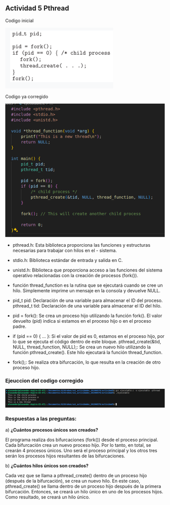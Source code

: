 ## Actividad 5 Pthread

Codigo inicial 

![Codigo inicial](capturas/cap0.png)

Codigo ya corregido

![Codigo corregido](capturas/cap1.png)

- pthread.h: Esta biblioteca proporciona las funciones y estructuras necesarias para trabajar con hilos en el - sistema.
- stdio.h: Biblioteca estándar de entrada y salida en C.
- unistd.h: Biblioteca que proporciona acceso a las funciones del sistema operativo relacionadas con la creación de procesos (fork()).  

- función thread_function es la rutina que se ejecutará cuando se cree un hilo. Simplemente imprime un mensaje en la consola y devuelve NULL.

- pid_t pid: Declaración de una variable para almacenar el ID del proceso.
pthread_t tid: Declaración de una variable para almacenar el ID del hilo.
- pid = fork(): Se crea un proceso hijo utilizando la función fork(). El valor devuelto (pid) indica si estamos en el proceso hijo o en el proceso padre.
- if (pid == 0) { ... }: Si el valor de pid es 0, estamos en el proceso hijo, por lo que se ejecuta el código dentro de este bloque.
pthread_create(&tid, NULL, thread_function, NULL);: Se crea un nuevo hilo utilizando la función pthread_create(). Este hilo ejecutará la función thread_function.
- fork();: Se realiza otra bifurcación, lo que resulta en la creación de otro proceso hijo.

### Ejeuccion del codigo corregido
![Codigo corregido ejecutado](capturas/cap2.png)
### Respuestas a las preguntas:

a) **¿Cuántos procesos únicos son creados?**

El programa realiza dos bifurcaciones (fork()) desde el proceso principal. Cada bifurcación crea un nuevo proceso hijo. Por lo tanto, en total, se crearán 4 procesos únicos. Uno será el proceso principal y los otros tres serán los procesos hijos resultantes de las bifurcaciones.

b) **¿Cuántos hilos únicos son creados?**

Cada vez que se llama a pthread_create() dentro de un proceso hijo (después de la bifurcación), se crea un nuevo hilo. En este caso, pthread_create() se llama dentro de un proceso hijo después de la primera bifurcación. Entonces, se creará un hilo único en uno de los procesos hijos. Como resultado, se creará un hilo único.
